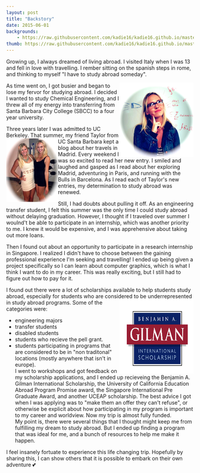 ```yaml
---
layout: post
title: "Backstory" 
date: 2015-06-01
backgrounds:
    - https://raw.githubusercontent.com/kadie16/kadie16.github.io/master/assets/images/backgrounds/asiaMap.jpg
thumb: https://raw.githubusercontent.com/kadie16/kadie16.github.io/master/assets/images/backgrounds/asiaMap.jpg
---
```



Growing up, I always dreamed of living abroad. I visited Italy when I was 13 and fell in love with travelling. I rember sitting on the spanish steps in rome, and thinking to myself "I have to study abroad someday". 

<img src = "https://raw.githubusercontent.com/kadie16/kadie16.github.io/master/assets/images/backstory/mathDreams.jpg" alt = "school school school school school school ...." style = "float:right;width:200px;height:200px;">

As time went on, I got busier and began to lose my fervor for studying abroad. I decided I wanted to study Chemical Engineering, and I threw all of my energy into transferring from Santa Barbara City College (SBCC) to a four year university. 


Three years later I was admitted to UC Berkeley. That summer, my friend Taylor from UC Santa <img src = "https://raw.githubusercontent.com/kadie16/kadie16.github.io/master/assets/images/backstory/taylorAndMe.jpg" alt = "Taylor and I" style = "float:left;width:139px;height:171px;">  Barbara kept a blog about her travels in Madrid. Every weekend I was so excited to read her new entry. I smiled and laughed and gasped as I read about her exploring Madrid, adventuring in Paris, and running with the Bulls in Barcelona. As I read each of Taylor's new entries, my determination to study abroad was renewed.

Still, I had doubts about pulling it off. As an engineering transfer student, I felt this summer was the only time I could study abroad without delaying graduation. However, I thought if I traveled over summer I woulnd't be able to participate in an internship, which was another priority to me. I knew it would be expensive, and I was apprehensive about taking out more loans. 

Then I found out about an opportunity to participate in a research internship in Singapore. I realized I didn't have to choose between the gaining professional experience I'm seeking and travelling! I ended up being given a project specifically so I can learn about computer graphics, which is what I think I want to do in my career. This was really exciting, but I still had to figure out how to pay for it. 



I found out there were a lot of scholarships available to help students study abroad, especially for students who are considered to be underrepresented in study abroad programs. <img src="https://raw.githubusercontent.com/kadie16/kadie16.github.io/master/assets/images/backstory/gilman-scholarship-logo.png" style="float:right;width:200px; height:200px;"> Some of the categories were: <br>
- engineering majors <br>
- transfer students <br>
- disabled students <br>
- students who recieve the pell grant. <br>
- students participating in programs that are considered to be in "non traditonal" locations (mostly anywhere that isn't in europe). <br>
I went to workshops and got feedback on my scholarship applications, and I ended up recieveing the Benjamin A. Gilman International Scholarship, the University of California Education Abroad Program Promise award, the Singapore International Pre Graduate Award, and another UCEAP scholarship. The best advice I got when I was applying was to "make them an offer they can't refuse", or otherwise be explicit about how participating in my program is important to my career and worldview. Now my trip is almost fully funded.  
My point is, there were several things that I thought might keep me from fulfilling my dream to study abroad. But I ended up finding a program that was ideal for me, and a bunch of resources to help me make it happen. 

 I feel insanely fortuate to experience this life changing trip. Hopefully by sharing this, I can show others that it is possible to embark on their own adventure :two_hearts: 
<br><br>


